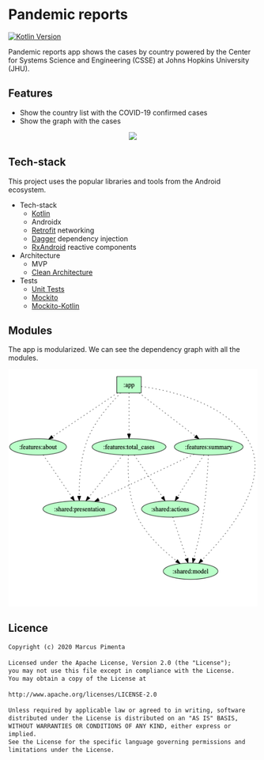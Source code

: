 # Pandemic reports
[![Kotlin Version](https://img.shields.io/badge/Kotlin-1.3.72-blue.svg)](https://kotlinlang.org)

Pandemic reports app shows the cases by country powered by the Center for Systems Science and Engineering (CSSE) at Johns Hopkins University (JHU).

## Features
<ul>
<li>Show the country list with the COVID-19 confirmed cases</li>
<li>Show the graph with the cases</li>
</ul>

<p align="center">
  <img src="gif/pandemic_reports.gif">
</p>

## Tech-stack
This project uses the popular libraries and tools from the Android ecosystem.
- Tech-stack
    - [Kotlin](https://kotlinlang.org/)
    - Androidx
    - [Retrofit](https://square.github.io/retrofit/) networking 
    - [Dagger](https://dagger.dev/android.html) dependency injection
    - [RxAndroid](https://github.com/ReactiveX/RxAndroid) reactive components
- Architecture
    - MVP
    - [Clean Architecture](https://proandroiddev.com/kotlin-clean-architecture-1ad42fcd97fa)
- Tests
    - [Unit Tests](https://en.wikipedia.org/wiki/Unit_testing)
    - [Mockito](https://github.com/mockito/mockito) 
    - [Mockito-Kotlin](https://github.com/nhaarman/mockito-kotlin)
    
## Modules
The app is modularized. We can see the dependency graph with all the modules.
<p align="center">
  <img src="dependency_graph/dependency-graph-v3.png">
</p>

## Licence
```
Copyright (c) 2020 Marcus Pimenta

Licensed under the Apache License, Version 2.0 (the "License");
you may not use this file except in compliance with the License.
You may obtain a copy of the License at

http://www.apache.org/licenses/LICENSE-2.0

Unless required by applicable law or agreed to in writing, software
distributed under the License is distributed on an "AS IS" BASIS,
WITHOUT WARRANTIES OR CONDITIONS OF ANY KIND, either express or implied.
See the License for the specific language governing permissions and
limitations under the License.
```